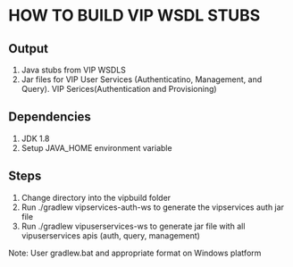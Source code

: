 <h1>HOW TO BUILD VIP WSDL STUBS</h1>

<h2>Output</h2>

1. Java stubs from VIP WSDLS
2. Jar files for VIP User Services (Authenticatino, Management, and Query). VIP Serices(Authentication and Provisioning)

<h2>Dependencies</h2>

1. JDK 1.8
2. Setup JAVA_HOME environment variable

<h2>Steps</h2>

1. Change directory into the vipbuild folder
2. Run ./gradlew vipservices-auth-ws to generate the vipservices auth jar file
4. Run ./gradlew vipuserservices-ws to generate jar file with all vipuserservices apis (auth, query, management)

Note: User gradlew.bat and appropriate format on Windows platform